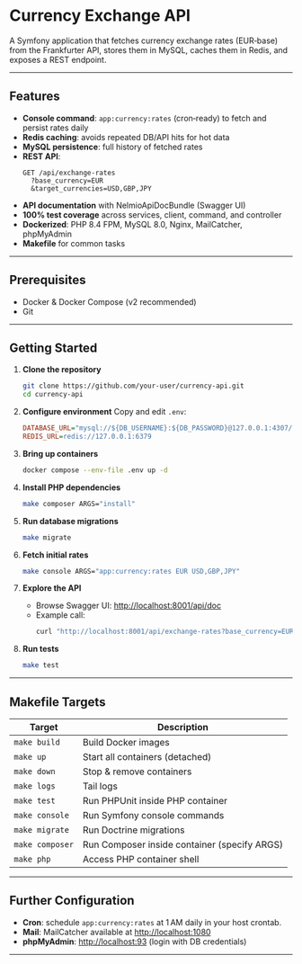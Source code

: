 # Currency Exchange API

A Symfony application that fetches currency exchange rates (EUR‑base) from the Frankfurter API, stores them in MySQL, caches them in Redis, and exposes a REST endpoint.

---

## Features

- **Console command**: `app:currency:rates` (cron‑ready) to fetch and persist rates daily
- **Redis caching**: avoids repeated DB/API hits for hot data
- **MySQL persistence**: full history of fetched rates
- **REST API**:
  ```http
  GET /api/exchange-rates
    ?base_currency=EUR
    &target_currencies=USD,GBP,JPY
  ```
- **API documentation** with NelmioApiDocBundle (Swagger UI)
- **100% test coverage** across services, client, command, and controller
- **Dockerized**: PHP 8.4 FPM, MySQL 8.0, Nginx, MailCatcher, phpMyAdmin
- **Makefile** for common tasks

---

## Prerequisites

- Docker & Docker Compose (v2 recommended)
- Git

---

## Getting Started

1. **Clone the repository**

   ```bash
   git clone https://github.com/your-user/currency-api.git
   cd currency-api
   ```

2. **Configure environment** Copy and edit `.env`:

   ```ini
   DATABASE_URL="mysql://${DB_USERNAME}:${DB_PASSWORD}@127.0.0.1:4307/${DB_DATABASE}"
   REDIS_URL=redis://127.0.0.1:6379
   ```

3. **Bring up containers**

   ```bash
   docker compose --env-file .env up -d
   ```

4. **Install PHP dependencies**

   ```bash
   make composer ARGS="install"
   ```

5. **Run database migrations**

   ```bash
   make migrate
   ```

6. **Fetch initial rates**

   ```bash
   make console ARGS="app:currency:rates EUR USD,GBP,JPY"
   ```

7. **Explore the API**

    - Browse Swagger UI: [http://localhost:8001/api/doc](http://localhost:8001/api/doc)
    - Example call:
      ```bash
      curl "http://localhost:8001/api/exchange-rates?base_currency=EUR&target_currencies=USD,GBP"
      ```

8. **Run tests**

   ```bash
   make test
   ```

---

## Makefile Targets

| Target          | Description                                  |
| --------------- | -------------------------------------------- |
| `make build`    | Build Docker images                          |
| `make up`       | Start all containers (detached)              |
| `make down`     | Stop & remove containers                     |
| `make logs`     | Tail logs                                    |
| `make test`     | Run PHPUnit inside PHP container             |
| `make console`  | Run Symfony console commands                 |
| `make migrate`  | Run Doctrine migrations                      |
| `make composer` | Run Composer inside container (specify ARGS) |
| `make php`      | Access PHP container shell                   |

---

## Further Configuration

- **Cron**: schedule `app:currency:rates` at 1 AM daily in your host crontab.
- **Mail**: MailCatcher available at [http://localhost:1080](http://localhost:1080)
- **phpMyAdmin**: [http://localhost:93](http://localhost:93) (login with DB credentials)

---

